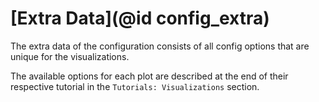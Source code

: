 # [Extra Data](@id config_extra)

The extra data of the configuration consists of all config options that are unique for the visualizations.

The available options for each plot are described at the end of their respective tutorial in the `Tutorials: Visualizations` section.